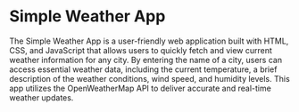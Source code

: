 # Simple Weather App
The Simple Weather App is a user-friendly web application built with HTML, CSS, and JavaScript that allows users to quickly fetch and view current weather information for any city. By entering the name of a city, users can access essential weather data, including the current temperature, a brief description of the weather conditions, wind speed, and humidity levels. This app utilizes the OpenWeatherMap API to deliver accurate and real-time weather updates.
